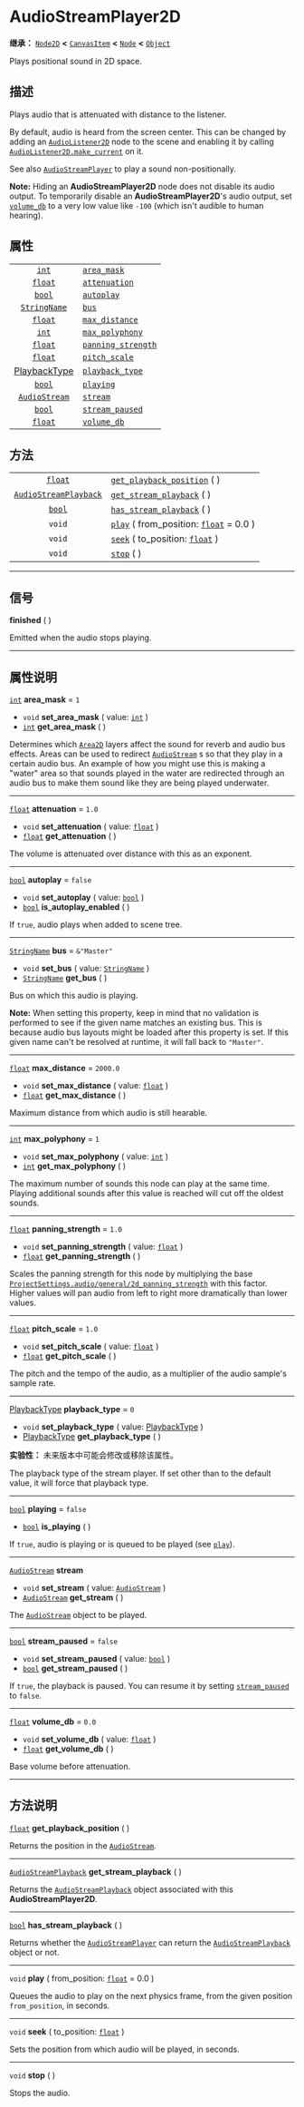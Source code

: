 <!-- ⚠ 请勿编辑本文件 ⚠ -->
<!-- 本文档使用脚本从 WeDot 引擎源码仓库生成。 -->
<!-- 生成脚本：https://github.com/WeDot-Engine/WeDot/tree/4.3/doc/tools/make_md.py； -->
<!-- 原文件：https://github.com/WeDot-Engine/WeDot/tree/4.3/doc/classes/AudioStreamPlayer2D.xml。 -->

<div id="_class_audiostreamplayer2d"></div>

# AudioStreamPlayer2D

**继承：** [`Node2D`](class_node2d.md) **<** [`CanvasItem`](class_canvasitem.md) **<** [`Node`](class_node.md) **<** [`Object`](class_object.md)

Plays positional sound in 2D space.

## 描述

Plays audio that is attenuated with distance to the listener.

By default, audio is heard from the screen center. This can be changed by adding an [`AudioListener2D`](class_audiolistener2d.md) node to the scene and enabling it by calling [`AudioListener2D.make_current`](#class_audiolistener2d_method_make_current) on it.

See also [`AudioStreamPlayer`](class_audiostreamplayer.md) to play a sound non-positionally.

 **Note:** Hiding an **AudioStreamPlayer2D** node does not disable its audio output. To temporarily disable an **AudioStreamPlayer2D**'s audio output, set [`volume_db`](#class_audiostreamplayer2d_property_volume_db) to a very low value like `-100` (which isn't audible to human hearing).

## 属性

|||
|:-:|:--|
| [`int`](class_int.md)                          | [`area_mask`](#class_audiostreamplayer2d_property_area_mask)               | ``1``         |
| [`float`](class_float.md)                      | [`attenuation`](#class_audiostreamplayer2d_property_attenuation)           | ``1.0``       |
| [`bool`](class_bool.md)                        | [`autoplay`](#class_audiostreamplayer2d_property_autoplay)                 | ``false``     |
| [`StringName`](class_stringname.md)            | [`bus`](#class_audiostreamplayer2d_property_bus)                           | ``&"Master"`` |
| [`float`](class_float.md)                      | [`max_distance`](#class_audiostreamplayer2d_property_max_distance)         | ``2000.0``    |
| [`int`](class_int.md)                          | [`max_polyphony`](#class_audiostreamplayer2d_property_max_polyphony)       | ``1``         |
| [`float`](class_float.md)                      | [`panning_strength`](#class_audiostreamplayer2d_property_panning_strength) | ``1.0``       |
| [`float`](class_float.md)                      | [`pitch_scale`](#class_audiostreamplayer2d_property_pitch_scale)           | ``1.0``       |
| [PlaybackType](#enum_audioserver_playbacktype) | [`playback_type`](#class_audiostreamplayer2d_property_playback_type)       | ``0``         |
| [`bool`](class_bool.md)                        | [`playing`](#class_audiostreamplayer2d_property_playing)                   | ``false``     |
| [`AudioStream`](class_audiostream.md)          | [`stream`](#class_audiostreamplayer2d_property_stream)                     |               |
| [`bool`](class_bool.md)                        | [`stream_paused`](#class_audiostreamplayer2d_property_stream_paused)       | ``false``     |
| [`float`](class_float.md)                      | [`volume_db`](#class_audiostreamplayer2d_property_volume_db)               | ``0.0``       |

## 方法

|||
|:-:|:--|
| [`float`](class_float.md)                             | [`get_playback_position`](#class_audiostreamplayer2d_method_get_playback_position) ( )              |
| [`AudioStreamPlayback`](class_audiostreamplayback.md) | [`get_stream_playback`](#class_audiostreamplayer2d_method_get_stream_playback) ( )                  |
| [`bool`](class_bool.md)                               | [`has_stream_playback`](#class_audiostreamplayer2d_method_has_stream_playback) ( )                  |
| `void`                                                | [`play`](#class_audiostreamplayer2d_method_play) ( from_position: [`float`](class_float.md) = 0.0 ) |
| `void`                                                | [`seek`](#class_audiostreamplayer2d_method_seek) ( to_position: [`float`](class_float.md) )         |
| `void`                                                | [`stop`](#class_audiostreamplayer2d_method_stop) ( )                                                |

<!-- rst-class:: classref-section-separator -->

---

## 信号

<div id="_class_class_audiostreamplayer2d_signal_finished"></div>

**finished** ( ) <div id="class_audiostreamplayer2d_signal_finished"></div>

Emitted when the audio stops playing.

<!-- rst-class:: classref-section-separator -->

---

## 属性说明

<div id="_class_audiostreamplayer2d_property_area_mask"></div>

[`int`](class_int.md) **area_mask** = ``1`` <div id="class_audiostreamplayer2d_property_area_mask"></div>

- `void` **set_area_mask** ( value: [`int`](class_int.md) )
- [`int`](class_int.md) **get_area_mask** ( )

Determines which [`Area2D`](class_area2d.md) layers affect the sound for reverb and audio bus effects. Areas can be used to redirect [`AudioStream`](class_audiostream.md) s so that they play in a certain audio bus. An example of how you might use this is making a "water" area so that sounds played in the water are redirected through an audio bus to make them sound like they are being played underwater.

<!-- rst-class:: classref-item-separator -->

---

<div id="_class_audiostreamplayer2d_property_attenuation"></div>

[`float`](class_float.md) **attenuation** = ``1.0`` <div id="class_audiostreamplayer2d_property_attenuation"></div>

- `void` **set_attenuation** ( value: [`float`](class_float.md) )
- [`float`](class_float.md) **get_attenuation** ( )

The volume is attenuated over distance with this as an exponent.

<!-- rst-class:: classref-item-separator -->

---

<div id="_class_audiostreamplayer2d_property_autoplay"></div>

[`bool`](class_bool.md) **autoplay** = ``false`` <div id="class_audiostreamplayer2d_property_autoplay"></div>

- `void` **set_autoplay** ( value: [`bool`](class_bool.md) )
- [`bool`](class_bool.md) **is_autoplay_enabled** ( )

If `true`, audio plays when added to scene tree.

<!-- rst-class:: classref-item-separator -->

---

<div id="_class_audiostreamplayer2d_property_bus"></div>

[`StringName`](class_stringname.md) **bus** = ``&"Master"`` <div id="class_audiostreamplayer2d_property_bus"></div>

- `void` **set_bus** ( value: [`StringName`](class_stringname.md) )
- [`StringName`](class_stringname.md) **get_bus** ( )

Bus on which this audio is playing.

 **Note:** When setting this property, keep in mind that no validation is performed to see if the given name matches an existing bus. This is because audio bus layouts might be loaded after this property is set. If this given name can't be resolved at runtime, it will fall back to `"Master"`.

<!-- rst-class:: classref-item-separator -->

---

<div id="_class_audiostreamplayer2d_property_max_distance"></div>

[`float`](class_float.md) **max_distance** = ``2000.0`` <div id="class_audiostreamplayer2d_property_max_distance"></div>

- `void` **set_max_distance** ( value: [`float`](class_float.md) )
- [`float`](class_float.md) **get_max_distance** ( )

Maximum distance from which audio is still hearable.

<!-- rst-class:: classref-item-separator -->

---

<div id="_class_audiostreamplayer2d_property_max_polyphony"></div>

[`int`](class_int.md) **max_polyphony** = ``1`` <div id="class_audiostreamplayer2d_property_max_polyphony"></div>

- `void` **set_max_polyphony** ( value: [`int`](class_int.md) )
- [`int`](class_int.md) **get_max_polyphony** ( )

The maximum number of sounds this node can play at the same time. Playing additional sounds after this value is reached will cut off the oldest sounds.

<!-- rst-class:: classref-item-separator -->

---

<div id="_class_audiostreamplayer2d_property_panning_strength"></div>

[`float`](class_float.md) **panning_strength** = ``1.0`` <div id="class_audiostreamplayer2d_property_panning_strength"></div>

- `void` **set_panning_strength** ( value: [`float`](class_float.md) )
- [`float`](class_float.md) **get_panning_strength** ( )

Scales the panning strength for this node by multiplying the base [`ProjectSettings.audio/general/2d_panning_strength`](#class_projectsettings_property_audio/general/2d_panning_strength) with this factor. Higher values will pan audio from left to right more dramatically than lower values.

<!-- rst-class:: classref-item-separator -->

---

<div id="_class_audiostreamplayer2d_property_pitch_scale"></div>

[`float`](class_float.md) **pitch_scale** = ``1.0`` <div id="class_audiostreamplayer2d_property_pitch_scale"></div>

- `void` **set_pitch_scale** ( value: [`float`](class_float.md) )
- [`float`](class_float.md) **get_pitch_scale** ( )

The pitch and the tempo of the audio, as a multiplier of the audio sample's sample rate.

<!-- rst-class:: classref-item-separator -->

---

<div id="_class_audiostreamplayer2d_property_playback_type"></div>

[PlaybackType](#enum_audioserver_playbacktype) **playback_type** = ``0`` <div id="class_audiostreamplayer2d_property_playback_type"></div>

- `void` **set_playback_type** ( value: [PlaybackType](#enum_audioserver_playbacktype) )
- [PlaybackType](#enum_audioserver_playbacktype) **get_playback_type** ( )

**实验性：** 未来版本中可能会修改或移除该属性。

The playback type of the stream player. If set other than to the default value, it will force that playback type.

<!-- rst-class:: classref-item-separator -->

---

<div id="_class_audiostreamplayer2d_property_playing"></div>

[`bool`](class_bool.md) **playing** = ``false`` <div id="class_audiostreamplayer2d_property_playing"></div>

- [`bool`](class_bool.md) **is_playing** ( )

If `true`, audio is playing or is queued to be played (see [`play`](#class_audiostreamplayer2d_method_play)).

<!-- rst-class:: classref-item-separator -->

---

<div id="_class_audiostreamplayer2d_property_stream"></div>

[`AudioStream`](class_audiostream.md) **stream** <div id="class_audiostreamplayer2d_property_stream"></div>

- `void` **set_stream** ( value: [`AudioStream`](class_audiostream.md) )
- [`AudioStream`](class_audiostream.md) **get_stream** ( )

The [`AudioStream`](class_audiostream.md) object to be played.

<!-- rst-class:: classref-item-separator -->

---

<div id="_class_audiostreamplayer2d_property_stream_paused"></div>

[`bool`](class_bool.md) **stream_paused** = ``false`` <div id="class_audiostreamplayer2d_property_stream_paused"></div>

- `void` **set_stream_paused** ( value: [`bool`](class_bool.md) )
- [`bool`](class_bool.md) **get_stream_paused** ( )

If `true`, the playback is paused. You can resume it by setting [`stream_paused`](#class_audiostreamplayer2d_property_stream_paused) to `false`.

<!-- rst-class:: classref-item-separator -->

---

<div id="_class_audiostreamplayer2d_property_volume_db"></div>

[`float`](class_float.md) **volume_db** = ``0.0`` <div id="class_audiostreamplayer2d_property_volume_db"></div>

- `void` **set_volume_db** ( value: [`float`](class_float.md) )
- [`float`](class_float.md) **get_volume_db** ( )

Base volume before attenuation.

<!-- rst-class:: classref-section-separator -->

---

## 方法说明

<div id="_class_audiostreamplayer2d_method_get_playback_position"></div>

[`float`](class_float.md) **get_playback_position** ( )<div id="class_audiostreamplayer2d_method_get_playback_position"></div>

Returns the position in the [`AudioStream`](class_audiostream.md).

<!-- rst-class:: classref-item-separator -->

---

<div id="_class_audiostreamplayer2d_method_get_stream_playback"></div>

[`AudioStreamPlayback`](class_audiostreamplayback.md) **get_stream_playback** ( )<div id="class_audiostreamplayer2d_method_get_stream_playback"></div>

Returns the [`AudioStreamPlayback`](class_audiostreamplayback.md) object associated with this **AudioStreamPlayer2D**.

<!-- rst-class:: classref-item-separator -->

---

<div id="_class_audiostreamplayer2d_method_has_stream_playback"></div>

[`bool`](class_bool.md) **has_stream_playback** ( )<div id="class_audiostreamplayer2d_method_has_stream_playback"></div>

Returns whether the [`AudioStreamPlayer`](class_audiostreamplayer.md) can return the [`AudioStreamPlayback`](class_audiostreamplayback.md) object or not.

<!-- rst-class:: classref-item-separator -->

---

<div id="_class_audiostreamplayer2d_method_play"></div>

`void` **play** ( from_position: [`float`](class_float.md) = 0.0 )<div id="class_audiostreamplayer2d_method_play"></div>

Queues the audio to play on the next physics frame, from the given position `from_position`, in seconds.

<!-- rst-class:: classref-item-separator -->

---

<div id="_class_audiostreamplayer2d_method_seek"></div>

`void` **seek** ( to_position: [`float`](class_float.md) )<div id="class_audiostreamplayer2d_method_seek"></div>

Sets the position from which audio will be played, in seconds.

<!-- rst-class:: classref-item-separator -->

---

<div id="_class_audiostreamplayer2d_method_stop"></div>

`void` **stop** ( )<div id="class_audiostreamplayer2d_method_stop"></div>

Stops the audio.

[^virtual]: 本方法通常需要用户覆盖才能生效。
[^const]: 本方法无副作用，不会修改该实例的任何成员变量。
[^vararg]: 本方法除了能接受在此处描述的参数外，还能够继续接受任意数量的参数。
[^constructor]: 本方法用于构造某个类型。
[^static]: 调用本方法无需实例，可直接使用类名进行调用。
[^operator]: 本方法描述的是使用本类型作为左操作数的有效运算符。
[^bitfield]: 这个值是由下列位标志构成位掩码的整数。
[^void]: 无返回值。
